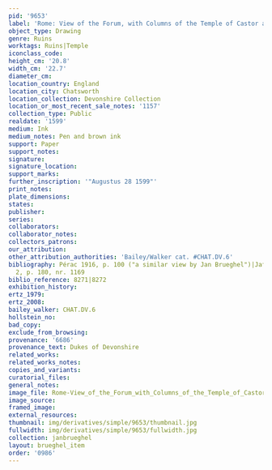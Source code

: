 ```yaml
---
pid: '9653'
label: 'Rome: View of the Forum, with Columns of the Temple of Castor and Pollux'
object_type: Drawing
genre: Ruins
worktags: Ruins|Temple
iconclass_code:
height_cm: '20.8'
width_cm: '22.7'
diameter_cm:
location_country: England
location_city: Chatsworth
location_collection: Devonshire Collection
location_or_most_recent_sale_notes: '1157'
collection_type: Public
realdate: '1599'
medium: Ink
medium_notes: Pen and brown ink
support: Paper
support_notes:
signature:
signature_location:
support_marks:
further_inscription: '"Augustus 28 1599"'
print_notes:
plate_dimensions:
states:
publisher:
series:
collaborators:
collaborator_notes:
collectors_patrons:
our_attribution:
other_attribution_authorities: 'Bailey/Walker cat. #CHAT.DV.6'
bibliography: Pérac 1916, p. 100 ("a similar view by Jan Brueghel")|Jaffé 2002, vol.
  2, p. 180, nr. 1169
biblio_reference: 8271|8272
exhibition_history:
ertz_1979:
ertz_2008:
bailey_walker: CHAT.DV.6
hollstein_no:
bad_copy:
exclude_from_browsing:
provenance: '6686'
provenance_text: Dukes of Devonshire
related_works:
related_works_notes:
copies_and_variants:
curatorial_files:
general_notes:
image_file: Rome-View_of_the_Forum_with_Columns_of_the_Temple_of_Castor_and_Pollux_1157_Chatsworth.jpg
image_source:
framed_image:
external_resources:
thumbnail: img/derivatives/simple/9653/thumbnail.jpg
fullwidth: img/derivatives/simple/9653/fullwidth.jpg
collection: janbrueghel
layout: brueghel_item
order: '0986'
---
```


